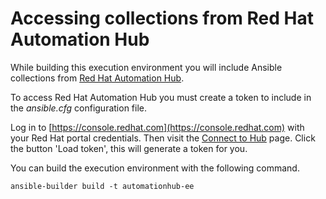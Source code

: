 # Accessing collections from Red Hat Automation Hub

While building this execution environment you will include Ansible collections
from [Red Hat Automation Hub](https://console.redhat.com/ansible/automation-hub).

To access Red Hat Automation Hub you must create a token to include in
the _ansible.cfg_ configuration file.

Log in to [https://console.redhat.com](https://console.redhat.com) with your Red Hat
portal credentials. Then visit the [Connect to Hub](https://console.redhat.com/ansible/automation-hub/token)
page. Click the button 'Load token', this will generate a token for you.

You can build the execution environment with the following command.

```console
ansible-builder build -t automationhub-ee
```
